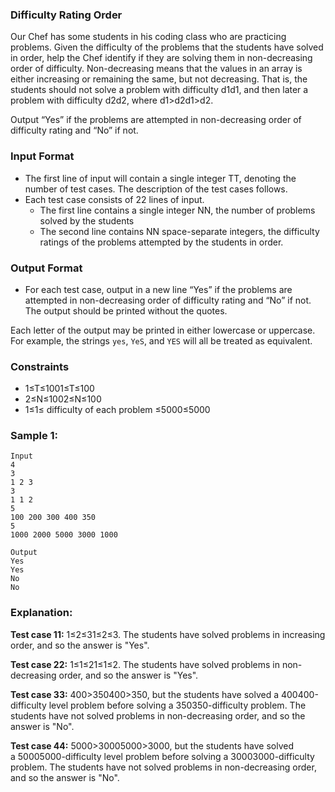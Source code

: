 ### Difficulty Rating Order

Our Chef has some students in his coding class who are practicing problems. Given the difficulty of the problems that the students have solved in order, help the Chef identify if they are solving them in non-decreasing order of difficulty. Non-decreasing means that the values in an array is either increasing or remaining the same, but not decreasing. That is, the students should not solve a problem with difficulty d1d1​, and then later a problem with difficulty d2d2​, where d1>d2d1​>d2​.

Output “Yes” if the problems are attempted in non-decreasing order of difficulty rating and “No” if not.

### Input Format

-   The first line of input will contain a single integer TT, denoting the number of test cases. The description of the test cases follows.
-   Each test case consists of 22 lines of input.
    -   The first line contains a single integer NN, the number of problems solved by the students
    -   The second line contains NN space-separate integers, the difficulty ratings of the problems attempted by the students in order.

### Output Format

-   For each test case, output in a new line “Yes” if the problems are attempted in non-decreasing order of difficulty rating and “No” if not. The output should be printed without the quotes.

Each letter of the output may be printed in either lowercase or uppercase. For example, the strings `yes`, `YeS`, and `YES` will all be treated as equivalent.

### Constraints

-   1≤T≤1001≤T≤100
-   2≤N≤1002≤N≤100
-   1≤1≤ difficulty of each problem ≤5000≤5000

### Sample 1:

```
Input
4
3
1 2 3
3
1 1 2
5
100 200 300 400 350
5
1000 2000 5000 3000 1000
```

```
Output
Yes
Yes
No
No
```

### Explanation:

**Test case 11:** 1≤2≤31≤2≤3. The students have solved problems in increasing order, and so the answer is "Yes".

**Test case 22:** 1≤1≤21≤1≤2. The students have solved problems in non-decreasing order, and so the answer is "Yes".

**Test case 33:** 400>350400>350, but the students have solved a 400400-difficulty level problem before solving a 350350-difficulty problem. The students have not solved problems in non-decreasing order, and so the answer is "No".

**Test case 44:** 5000>30005000>3000, but the students have solved a 50005000-difficulty level problem before solving a 30003000-difficulty problem. The students have not solved problems in non-decreasing order, and so the answer is "No".
